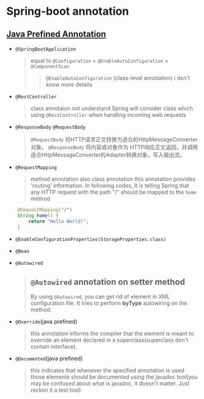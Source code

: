 # Spring-boot annotation
## [Java Prefined Annotation](https://docs.oracle.com/javase/tutorial/java/annotations/predefined.html)
* `@SpringBootApplication`

    > equal to `@Configuration` + `@EnableAutoConfiguration` + `@ComponentScan`
    > > `@EnableAutoConfiguration` (class-level annotation)
    > i don't know more details 

* `@RestController`
    
    > class annotaion
    > not understand
    > Spring will consider class which using `@RestController` when handling incoming web requests

* `@ResponseBody` `@RequestBody`

    > `@RequestBody` 将HTTP请求正文转换为适合的HttpMessageConverter对象。
    > `@ResponseBody` 将内容或对象作为 HTTP响应正文返回，并调用适合HttpMessageConverter的Adapter转换对象，写入输出流。

* `@RequestMapping`
        
    > method annotation also class annotation
    > this annotation provides 'routing' information. In following codes, It is telling Spring that any HTTP request with the path "/" should be mapped to the `home` method
```java
    @RequestMapping("/")
    String home() {
        return "Hello World!";
    }
```
    

* `@EnableConfigurationProperties(StorageProperties.class)`

    > 

* `@Bean`

    >

* `@Autowired`

    > ## `@Autowired` annotation on setter method
    > By using `@Autowired`, you can get rid of <property> element in XML configuration file. It tries to perform **byType** autowiring on the method.

* `@Override`(java prefined)

    > this annotation informs the compiler that the element is meant to override an element declared in a superclass(superclass don't contain interface).

* `@Documented`(java prefined)

    > this indicates that whenever the specified annotation is used those elements should be documented using the javadoc tool(you may be confused about what is javadoc, it doesn't matter. Just reckon it a test tool)

